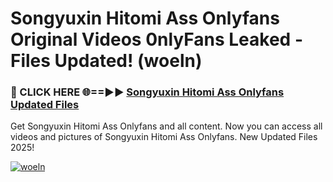 # Songyuxin Hitomi Ass Onlyfans Original Videos 0nlyFans Leaked - Files Updated! (woeln)

<h3>🔴 CLICK HERE 🌐==►► <a href="https://tinyurl.com/2wckxsce" rel="nofollow">Songyuxin Hitomi Ass Onlyfans Updated Files</a></h3>

Get Songyuxin Hitomi Ass Onlyfans and all content. Now you can access all videos and pictures of Songyuxin Hitomi Ass Onlyfans. New Updated Files 2025!

[![woeln](https://i.imgur.com/AFduVYN.gif)](https://tinyurl.com/2wckxsce)

